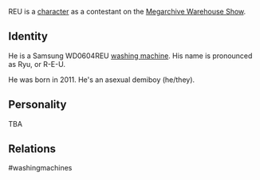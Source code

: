 REU is a [character](../Characters.md) as a contestant on the [Megarchive Warehouse Show](../../Megarchive%20Warehouse%20Show/Megarchive%20Warehouse%20Show.md).

## Identity

He is a Samsung WD0604REU [washing machine](Washing%20Machines.md). His name is pronounced as Ryu, or R-E-U.

He was born in 2011. He's an asexual demiboy (he/they).

## Personality

TBA

## Relations

#washingmachines 